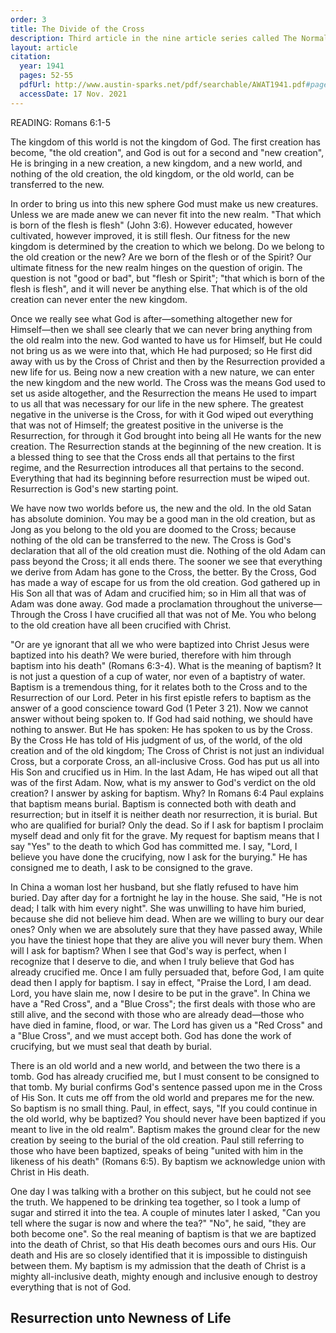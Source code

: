 ```yaml
---
order: 3
title: The Divide of the Cross
description: Third article in the nine article series called The Normal Christian Life by Watchman Nee. This article was released in the March-April 1941 issue of a Witness and a Testimony.
layout: article
citation:
  year: 1941
  pages: 52-55
  pdfUrl: http://www.austin-sparks.net/pdf/searchable/AWAT1941.pdf#page=52&zoom=auto,-127,311
  accessDate: 17 Nov. 2021
---
```


READING: Romans 6:1-5

The kingdom of this world is not the kingdom of God. The first creation has
become, "the old creation", and God is out for a second and "new creation", He
is bringing in a new creation, a new kingdom, and a new world, and nothing of
the old creation, the old kingdom, or the old world, can be transferred to the
new.

In order to bring us into this new sphere God must make us new creatures. Unless
we are made anew we can never fit into the new realm. "That which is born of the
flesh is flesh" (John 3:6). However educated, however cultivated, however
improved, it is still flesh. Our fitness for the new kingdom is determined by
the creation to which we belong. Do we belong to the old creation or the new?
Are we born of the flesh or of the Spirit? Our ultimate fitness for the new
realm hinges on the question of origin. The question is not "good or bad", but
"flesh or Spirit"; "that which is born of the flesh is flesh", and it will never
be anything else. That which is of the old creation can never enter the new
kingdom.

Once we really see what God is after—something altogether new for Himself—then
we shall see clearly that we can never bring anything from the old realm into
the new. God wanted to have us for Himself, but He could not bring us as we were
into that, which He had purposed; so He first did away with us by the Cross of
Christ and then by the Resurrection provided a new life for us. Being now a new
creation with a new nature, we can enter the new kingdom and the new world. The
Cross was the means God used to set us aside altogether, and the Resurrection
the means He used to impart to us all that was necessary for our life in the new
sphere. The greatest negative in the universe is the Cross, for with it God
wiped out everything that was not of Himself; the greatest positive in the
universe is the Resurrection, for through it God brought into being all He wants
for the new creation. The Resurrection stands at the beginning of the new
creation. It is a blessed thing to see that the Cross ends all that pertains to
the first regime, and the Resurrection introduces all that pertains to the
second. Everything that had its beginning before resurrection must be wiped out.
Resurrection is God's new starting point.

We have now two worlds before us, the new and the old. In the old Satan has
absolute dominion. You may be a good man in the old creation, but as Jong as you
belong to the old you are doomed to the Cross; because nothing of the old can be
transferred to the new. The Cross is God's declaration that all of the old
creation must die. Nothing of the old Adam can pass beyond the Cross; it all
ends there. The sooner we see that everything we derive from Adam has gone to
the Cross, the better. By the Cross, God has made a way of escape for us from
the old creation. God gathered up in His Son all that was of Adam and crucified
him; so in Him all that was of Adam was done away. God made a proclamation
throughout the universe—Through the Cross I have crucified all that was not of
Me. You who belong to the old creation have all been crucified with Christ.

"Or are ye ignorant that all we who were baptized into Christ Jesus were
baptized into his death? We were buried, therefore with him through baptism into
his death" (Romans 6:3-4). What is the meaning of baptism? It is not just a
question of a cup of water, nor even of a baptistry of water. Baptism is a
tremendous thing, for it relates both to the Cross and to the Resurrection of
our Lord. Peter in his first epistle refers to baptism as the answer of a good
conscience toward God (1 Peter 3 21). Now we cannot answer without being spoken
to. If God had said nothing, we should have nothing to answer. But He has
spoken: He has spoken to us by the Cross. By the Cross He has told of His
judgment of us, of the world, of the old creation and of the old kingdom; The
Cross of Christ is not just an individual Cross, but a corporate Cross, an
all-inclusive Cross. God has put us all into His Son and crucified us in Him. In
the last Adam, He has wiped out all that was of the first Adam. Now, what is my
answer to God's verdict on the old creation? I answer by asking for baptism.
Why? In Romans 6:4 Paul explains that baptism means burial. Baptism is connected
both with death and resurrection; but in itself it is neither death nor
resurrection, it is burial. But who are qualified for burial? Only the dead. So
if I ask for baptism I proclaim myself dead and only fit for the grave. My
request for baptism means that I say "Yes" to the death to which God has
committed me. I say, "Lord, I believe you have done the crucifying, now I ask
for the burying." He has consigned me to death, I ask to be consigned to the
grave.

In China a woman lost her husband, but she flatly refused to have him buried.
Day after day for a fortnight he lay in the house. She said, "He is not dead; I
talk with him every night". She was unwilling to have him buried, because she
did not believe him dead. When are we willing to bury our dear ones? Only when
we are absolutely sure that they have passed away, While you have the tiniest
hope that they are alive you will never bury them. When will I ask for baptism?
When I see that God's way is perfect, when I recognize that I deserve to die,
and when I truly believe that God has already crucified me. Once I am fully
persuaded that, before God, I am quite dead then I apply for baptism. I say in
effect, "Praise the Lord, I am dead. Lord, you have slain me, now I desire to be
put in the grave". In China we have a "Red Cross", and a "Blue Cross"; the first
deals with those who are still alive, and the second with those who are already
dead—those who have died in famine, flood, or war. The Lord has given us a "Red
Cross" and a "Blue Cross", and we must accept both. God has done the work of
crucifying, but we must seal that death by burial.

There is an old world and a new world, and between the two there is a tomb. God
has already crucified me, but I must consent to be consigned to that tomb. My
burial confirms God's sentence passed upon me in the Cross of His Son. It cuts
me off from the old world and prepares me for the new. So baptism is no small
thing. Paul, in effect, says, "If you could continue in the old world, why be
baptized? You should never have been baptized if you meant to live in the old
realm". Baptism makes the ground clear for the new creation by seeing to the
burial of the old creation. Paul still referring to those who have been
baptized, speaks of being "united with him in the likeness of his death" (Romans
6:5). By baptism we acknowledge union with Christ in His death.

One day I was talking with a brother on this subject, but he could not see the
truth. We happened to be drinking tea together, so I took a lump of sugar and
stirred it into the tea. A couple of minutes later I asked, "Can you tell where
the sugar is now and where the tea?" "No", he said, "they are both become one".
So the real meaning of baptism is that we are baptized into the death of Christ,
so that His death becomes ours and ours His. Our death and His are so closely
identified that it is impossible to distinguish between them. My baptism is my
admission that the death of Christ is a mighty all-inclusive death, mighty
enough and inclusive enough to destroy everything that is not of God.

## Resurrection unto Newness of Life
